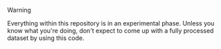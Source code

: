 > [!WARNING]
> Everything within this repository is in an experimental phase. Unless you know what you're doing, don't expect to come up with a fully processed dataset by using this code.